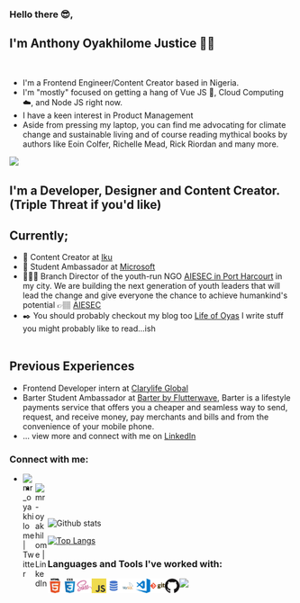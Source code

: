 ### Hello there 😎,

## I'm Anthony Oyakhilome Justice 👋🏼

<br/>

- I'm a Frontend Engineer/Content Creator based in Nigeria.
- I'm "mostly" focused on getting a hang of Vue JS 🚀, Cloud Computing ☁️, and Node JS right now.
- I have a keen interest in Product Management
- Aside from pressing my laptop, you can find me advocating for climate change and sustainable living and of course reading mythical books by authors like Eoin Colfer, Richelle Mead, Rick Riordan and many more.

![](https://komarev.com/ghpvc/?username=oyakhilomee)

## I'm a Developer, Designer and Content Creator. (Triple Threat if you'd like)

## Currently;

- 📝 Content Creator at [Iku](https://iku.earth)
- 🔭 Student Ambassador at [Microsoft](https://github.com/microsoft)
- 👷🏾‍♀️ Branch Director of the youth-run NGO [AIESEC in Port Harcourt](https://https://www.linkedin.com/company/aiesec-in-port-harcourt/) in my city.
  We are building the next generation of youth leaders that will lead the change and give everyone the chance to achieve humankind's potential 👉🏽 [AIESEC](https://aiesec.org) 
- ✒️ You should probably checkout my blog too [Life of Oyas](https://lifeofoyas.tech/) I write stuff you might probably like to read...ish
  <br/>
  <br/>

## Previous Experiences

- Frontend Developer intern at [Clarylife Global](https://clarylifeglobal.com/)
- Barter Student Ambassador at [Barter by Flutterwave](https://barter.me/), Barter is a lifestyle payments service that offers you a cheaper and seamless way to send, request, and receive money, pay merchants and bills and from the convenience of your mobile phone.
- ... view more and connect with me on [LinkedIn](https://www.linkedin.com/in/mr-oyakhilome/)

### Connect with me:

- [<img align="left" alt="mr_oyakhilome | Twitter" width="22px" src="https://cdn.jsdelivr.net/npm/simple-icons@v3/icons/twitter.svg" />](https://twitter.com/mr_oyakhilome)
- [<img align="left" alt="mr-oyakhilome | LinkedIn" width="22px" src="https://cdn.jsdelivr.net/npm/simple-icons@v3/icons/linkedin.svg" />](https://www.linkedin.com/in/mr-oyakhilome/)
<br/>

![Github stats](https://github-readme-stats.vercel.app/api?username=oyakhilomee&theme=highcontrast&show_icons=true&count_private=true)

[![Top Langs](https://github-readme-stats.vercel.app/api/top-langs/?username=oyakhilomee&layout=compact)](https://github.com/duffigoogle/github-readme-stats)

### Languages and Tools I've worked with:

<img align="left" alt="HTML5" width="26px" src="https://raw.githubusercontent.com/github/explore/80688e429a7d4ef2fca1e82350fe8e3517d3494d/topics/html/html.png" />
<img align="left" alt="CSS3" width="26px" src="https://raw.githubusercontent.com/github/explore/80688e429a7d4ef2fca1e82350fe8e3517d3494d/topics/css/css.png" />

<img align="left" alt="Sass" width="26px" src="https://raw.githubusercontent.com/github/explore/80688e429a7d4ef2fca1e82350fe8e3517d3494d/topics/sass/sass.png" />
<img align="left" alt="JavaScript" width="26px" src="https://raw.githubusercontent.com/github/explore/80688e429a7d4ef2fca1e82350fe8e3517d3494d/topics/javascript/javascript.png" />

<img width="30px" src="https://upload.wikimedia.org/wikipedia/commons/thumb/9/95/Vue.js_Logo_2.svg/1200px-Vue.js_Logo_2.svg.png">

<img align="left" alt="SQL" width="26px" src="https://raw.githubusercontent.com/github/explore/80688e429a7d4ef2fca1e82350fe8e3517d3494d/topics/sql/sql.png" />
<img align="left" alt="MySQL" width="26px" src="https://raw.githubusercontent.com/github/explore/80688e429a7d4ef2fca1e82350fe8e3517d3494d/topics/mysql/mysql.png" />
<img align="left" alt="Visual Studio Code" width="26px" src="https://raw.githubusercontent.com/github/explore/80688e429a7d4ef2fca1e82350fe8e3517d3494d/topics/visual-studio-code/visual-studio-code.png" />

<img align="left" alt="Git" width="26px" src="https://raw.githubusercontent.com/github/explore/80688e429a7d4ef2fca1e82350fe8e3517d3494d/topics/git/git.png" />
<img align="left" alt="GitHub" width="26px" src="https://raw.githubusercontent.com/github/explore/78df643247d429f6cc873026c0622819ad797942/topics/github/github.png" />


<br />

